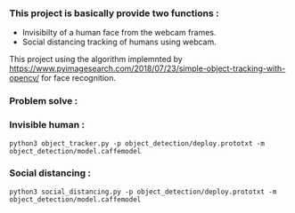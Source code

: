 ### This project is basically provide two functions :
  - Invisibilty of a human face from the webcam frames.
  - Social distancing tracking of humans using webcam.

This project using the algorithm implemnted by https://www.pyimagesearch.com/2018/07/23/simple-object-tracking-with-opencv/ for face recognition.

### Problem solve :<br>

### Invisible human :
```
python3 object_tracker.py -p object_detection/deploy.prototxt -m object_detection/model.caffemodel
```

### Social distancing :
```
python3 social_distancing.py -p object_detection/deploy.prototxt -m object_detection/model.caffemodel 
```
